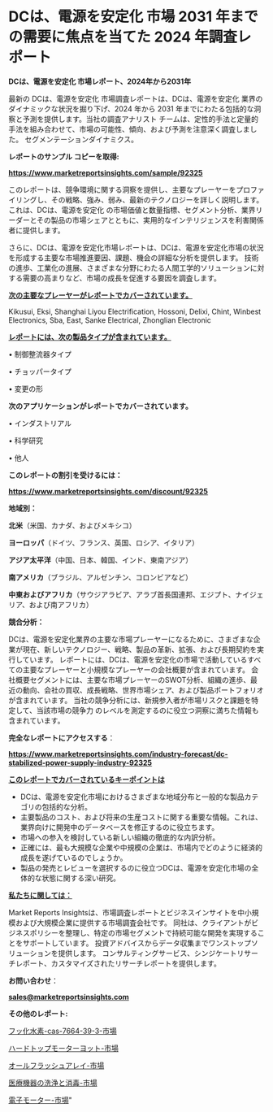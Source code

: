 # DCは、電源を安定化 市場 2031 年までの需要に焦点を当てた 2024 年調査レポート

<strong>DCは、電源を安定化 市場レポート、2024年から2031年</strong>

最新の DCは、電源を安定化 市場調査レポートは、DCは、電源を安定化 業界のダイナミックな状況を掘り下げ、2024 年から 2031 年までにわたる包括的な洞察と予測を提供します。当社の調査アナリスト チームは、定性的手法と定量的手法を組み合わせて、市場の可能性、傾向、および予測を注意深く調査しました。 セグメンテーションダイナミクス。



<strong>レポートのサンプル コピーを取得:</strong> <a href=https://www.marketreportsinsights.com/sample/92325>

<strong><u>https://www.marketreportsinsights.com/sample/92325</u></strong></a>

このレポートは、競争環境に関する洞察を提供し、主要なプレーヤーをプロファイリングし、その戦略、強み、弱み、最新のテクノロジーを詳しく説明します。 これは、DCは、電源を安定化 の市場価値と数量指標、セグメント分析、業界リーダーとその製品の市場シェアとともに、実用的なインテリジェンスを利害関係者に提供します。

さらに、DCは、電源を安定化市場レポートは、DCは、電源を安定化市場の状況を形成する主要な市場推進要因、課題、機会の詳細な分析を提供します。 技術の進歩、工業化の進展、さまざまな分野にわたる人間工学的ソリューションに対する需要の高まりなど、市場の成長を促進する要因を調査します。



<strong><u>次の主要なプレーヤーがレポートでカバーされています。</u></strong>

Kikusui, Eksi, Shanghai Liyou Electrification, Hossoni, Delixi, Chint, Winbest Electronics, Sba, East, Sanke Electrical, Zhonglian Electronic



<strong><u><b>レポートには、次の製品タイプが含まれています。</b></u></strong>

• 制御整流器タイプ

• チョッパータイプ

• 変更の形



<strong><b>次のアプリケーションがレポートでカバーされています。</b></strong>

• インダストリアル

• 科学研究

• 他人



<strong><b>このレポートの割引を受けるには：</b></strong><a href=https://www.marketreportsinsights.com/discount/92325>

<strong><u>https://www.marketreportsinsights.com/discount/92325</u></strong></a>



<strong>地域別：</strong>



<strong>北米</strong>（米国、カナダ、およびメキシコ）



<strong>ヨーロッパ</strong>（ドイツ、フランス、英国、ロシア、イタリア）



<strong>アジア太平洋</strong>（中国、日本、韓国、インド、東南アジア）



<strong>南アメリカ</strong>（ブラジル、アルゼンチン、コロンビアなど）



<strong>中東およびアフリカ</strong>（サウジアラビア、アラブ首長国連邦、エジプト、ナイジェリア、および南アフリカ）



<strong>競合分析：</strong>

DCは、電源を安定化業界の主要な市場プレーヤーになるために、さまざまな企業が現在、新しいテクノロジー、戦略、製品の革新、拡張、および長期契約を実行しています。 レポートには、DCは、電源を安定化の市場で活動しているすべての主要なプレーヤーと小規模なプレーヤーの会社概要が含まれています。 会社概要セグメントには、主要な市場プレーヤーのSWOT分析、組織の進歩、最近の動向、会社の買収、成長戦略、世界市場シェア、および製品ポートフォリオが含まれています。 当社の競争分析には、新規参入者が市場リスクと課題を特定して、当該市場の競争力 のレベルを測定するのに役立つ洞察に満ちた情報も含まれています。



<strong>完全なレポートにアクセスする</strong>：

<a href=https://www.marketreportsinsights.com/industry-forecast/dc-stabilized-power-supply-industry-92325>

<strong><u>https://www.marketreportsinsights.com/industry-forecast/dc-stabilized-power-supply-industry-92325</u></strong></a>



<strong><u><b>このレポートでカバーされているキーポイントは</b></u></strong>
<ul>
  <li>DCは、電源を安定化市場におけるさまざまな地域分布と一般的な製品カテゴリの包括的な分析。</li>
  <li>主要製品のコスト、および将来の生産コストに関する重要な情報。これは、業界向けに開発中のデータベースを修正するのに役立ちます。</li>
  <li>市場への参入を検討している新しい組織の徹底的な内訳分析。</li>
  <li>正確には、最も大規模な企業や中規模の企業は、市場内でどのように経済的成長を遂げているのでしょうか。</li>
  <li>製品の発売とレビューを選択するのに役立つDCは、電源を安定化市場の全体的な状態に関する深い研究。</li>
</ul>


<strong><u><b>私たちに関しては：</b></u></strong>

Market Reports Insightsは、市場調査レポートとビジネスインサイトを中小規模および大規模企業に提供する市場調査会社です。 同社は、クライアントがビジネスポリシーを整理し、特定の市場セグメントで持続可能な開発を実現することをサポートしています。 投資アドバイスからデータ収集までワンストップソリューションを提供します。 コンサルティングサービス、シンジケートリサーチレポート、カスタマイズされたリサーチレポートを提供します。



<strong><b>お問い合わせ</b></strong>：

<a href=mailto:sales@marketreportsinsights.com>

<strong><u>sales@marketreportsinsights.com</u></strong></a>



<strong>その他のレポート:</strong>

<a href=https://www.linkedin.com/pulse/フッ化水素-cas-7664-39-3-市場-2023-swot-分析と成長率-2030-fiaaf/>フッ化水素-cas-7664-39-3-市場</a>

<a href=https://www.linkedin.com/pulse/ハードトップモーターヨット-市場-2023-swot-分析と成長率-2030-pr-news-hub-wqyyf/>ハードトップモーターヨット-市場</a>

<a href=https://www.linkedin.com/pulse/オールフラッシュアレイ-市場-2023-総合分析と事業成長戦略-2030-slgsf/>オールフラッシュアレイ-市場</a>

<a href=https://www.linkedin.com/pulse/医療機器の洗浄と消毒-市場-2023-推進要因と成長機会-2030-analytics-achievers-24-analysis-ao1qf/>医療機器の洗浄と消毒-市場</a>

<a href=https://www.linkedin.com/pulse/電子モーター-市場-2023-総合分析と事業成長戦略-2030-data-dive-discoveries-24-analysis-jjx1f/>電子モーター-市場</a>"

